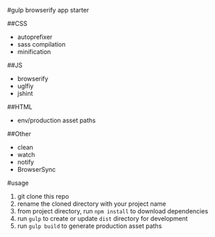#gulp browserify app starter 

##CSS
* autoprefixer
* sass compilation
* minification

##JS
* browserify
* uglfiy
* jshint

##HTML
* env/production asset paths

##Other
* clean 
* watch
* notify
* BrowserSync

#usage
1. git clone this repo
2. rename the cloned directory with your project name
2. from project directory, run `npm install` to download dependencies
3. run `gulp` to create or update `dist` directory for development
4. run `gulp build` to generate production asset paths
